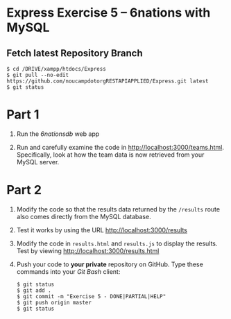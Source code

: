 # Express Exercise 5 – 6nations with MySQL

## Fetch latest Repository Branch

```
$ cd /DRIVE/xampp/htdocs/Express
$ git pull --no-edit https://github.com/noucampdotorgRESTAPIAPPLIED/Express.git latest
$ git status

```

# Part 1

1.	Run the *6nationsdb* web app

1.	Run and carefully examine the code in [http://localhost:3000/teams.html](http://localhost:3000/teams.html).  Specifically, look at how the team data is now retrieved from your MySQL server.

# Part 2

1.	Modify the code so that the results data returned by the ``/results`` route also comes directly from the MySQL database.

1.	Test it works by using the URL [http://localhost:3000/results](http://localhost:3000/results)

1.	Modify the code in ``results.html`` and ``results.js`` to display the results.  Test by viewing [http://localhost:3000/results.html](http://localhost:3000/results.html)

1.	Push your code to **your private** repository on GitHub.  Type these commands into your *Git Bash* client:

	```
	$ git status
	$ git add .
	$ git commit -m "Exercise 5 - DONE|PARTIAL|HELP"
	$ git push origin master
	$ git status

	```

